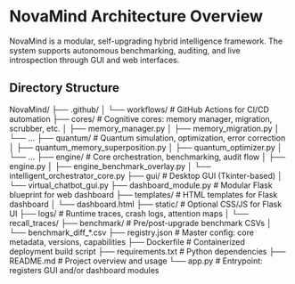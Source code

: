 # NovaMind Architecture Overview

NovaMind is a modular, self-upgrading hybrid intelligence framework. The system supports autonomous benchmarking, auditing, and live introspection through GUI and web interfaces.

## Directory Structure

NovaMind/
├── .github/
│   └── workflows/                   # GitHub Actions for CI/CD automation
├── cores/                           # Cognitive cores: memory manager, migration, scrubber, etc.
│   ├── memory_manager.py
│   ├── memory_migration.py
│   └── ...
├── quantum/                         # Quantum simulation, optimization, error correction
│   ├── quantum_memory_superposition.py
│   ├── quantum_optimizer.py
│   └── ...
├── engine/                          # Core orchestration, benchmarking, audit flow
│   ├── engine.py
│   ├── engine_benchmark_overlay.py
│   └── intelligent_orchestrator_core.py
├── gui/                             # Desktop GUI (Tkinter-based)
│   └── virtual_chatbot_gui.py
├── dashboard_module.py              # Modular Flask blueprint for web dashboard
├── templates/                       # HTML templates for Flask dashboard
│   └── dashboard.html
├── static/                          # Optional CSS/JS for Flask UI
├── logs/                            # Runtime traces, crash logs, attention maps
│   └── recall_traces/
├── benchmark/                       # Pre/post-upgrade benchmark CSVs
│   └── benchmark_diff_*.csv
├── registry.json                    # Master config: core metadata, versions, capabilities
├── Dockerfile                       # Containerized deployment build script
├── requirements.txt                 # Python dependencies
├── README.md                        # Project overview and usage
└── app.py                           # Entrypoint: registers GUI and/or dashboard modules
